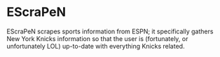 # EScraPeN
EScraPeN scrapes sports information from ESPN; it specifically gathers New York Knicks information so that the user is (fortunately, or unfortunately LOL) up-to-date with everything Knicks related.
